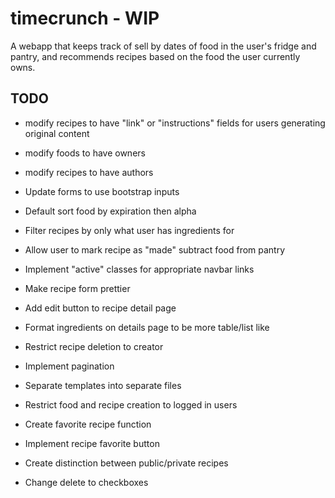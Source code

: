 # timecrunch - WIP

A webapp that keeps track of sell by dates of food in the user's fridge and pantry, and recommends recipes based on the food the user currently owns.

## TODO

* modify recipes to have "link" or "instructions" fields for users generating original content

* modify foods to have owners

* modify recipes to have authors

* Update forms to use bootstrap inputs

* Default sort food by expiration then alpha

* Filter recipes by only what user has ingredients for

* Allow user to mark recipe as "made" subtract food from pantry

* Implement "active" classes for appropriate navbar links

* Make recipe form prettier

* Add edit button to recipe detail page

* Format ingredients on details page to be more table/list like

* Restrict recipe deletion to creator

* Implement pagination

* Separate templates into separate files

* Restrict food and recipe creation to logged in users

* Create favorite recipe function

* Implement recipe favorite button

* Create distinction between public/private recipes

* Change delete to checkboxes